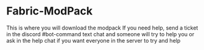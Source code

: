 # Fabric-ModPack
This is where you will download the modpack
If you need help, send a ticket in the discord #bot-command text chat and someone will try to help you or ask in the help chat 
if you want everyone in the server to try and help
